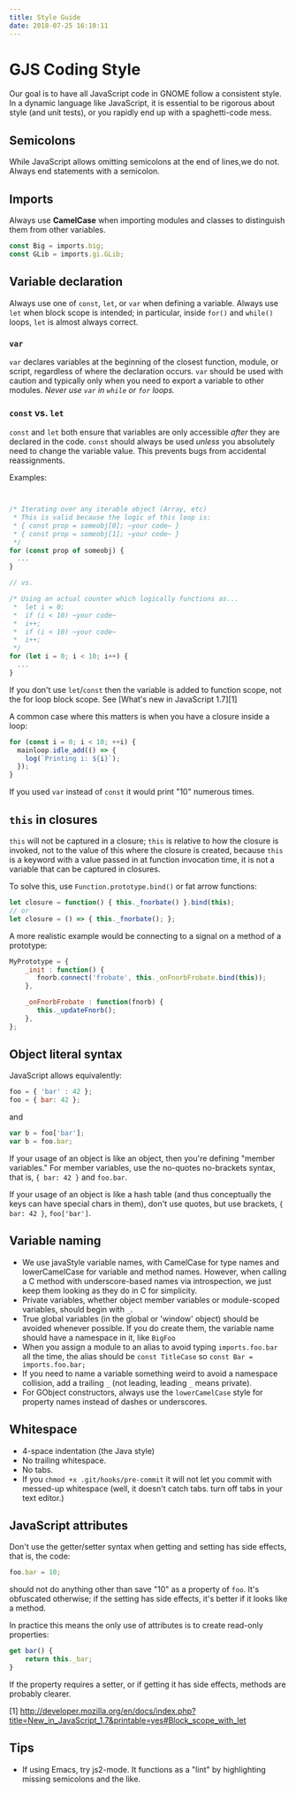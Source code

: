 ```yaml
---
title: Style Guide
date: 2018-07-25 16:10:11
---
```

# GJS Coding Style

Our goal is to have all JavaScript code in GNOME follow a consistent style. In a dynamic language like
JavaScript, it is essential to be rigorous about style (and unit tests), or you rapidly end up
with a spaghetti-code mess.

## Semicolons

While JavaScript allows omitting semicolons at the end of lines,we do not. Always end statements with a semicolon.

## Imports

Always use **CamelCase** when importing modules and classes to distinguish them from other variables.

```js
const Big = imports.big;
const GLib = imports.gi.GLib;
```

## Variable declaration

Always use one of `const`, `let`, or `var` when defining a variable. Always use `let` when block scope is intended; in particular, inside `for()` and `while()` loops, `let` is almost always correct.

### `var`

`var` declares variables at the beginning of the closest function, module, or script, regardless of where the declaration occurs.
`var` should be used with caution and typically only when you need to export a variable to other modules. *Never use `var` in `while` or `for` loops.*

### `const` vs. `let`

`const` and `let` both ensure that variables are only accessible *after* they are declared in the code. `const` should always be used *unless* you absolutely need to change the variable value. This prevents bugs from accidental reassignments.

Examples:

```js


/* Iterating over any iterable object (Array, etc)
 * This is valid because the logic of this loop is:
 * { const prop = someobj[0]; ~your code~ }
 * { const prop = someobj[1]; ~your code~ }
 */
for (const prop of someobj) {
  ...
}

// vs.

/* Using an actual counter which logically functions as...
 *  let i = 0;
 *  if (i < 10) ~your code~
 *  i++;
 *  if (i < 10) ~your code~
 *  i++;
 */
for (let i = 0; i < 10; i++) {
  ...
}

```

If you don't use `let`/`const` then the variable is added to function scope, not the for loop block scope.
See [What's new in JavaScript 1.7][1]

A common case where this matters is when you have a closure inside a loop:
```js
for (const i = 0; i < 10; ++i) {
  mainloop.idle_add(() => {
    log(`Printing i: ${i}`);
  });
}
```

If you used `var` instead of `const` it would print "10" numerous times.

## `this` in closures ##

`this` will not be captured in a closure; `this` is relative to how the closure is invoked, not to the value of this where the closure is created, because `this` is a keyword with a value passed in at function invocation time, it is not a variable that can be captured in closures.

To solve this, use `Function.prototype.bind()` or fat arrow functions:

```js
let closure = function() { this._fnorbate() }.bind(this);
// or
let closure = () => { this._fnorbate(); };
```

A more realistic example would be connecting to a signal on a
method of a prototype:

```js
MyPrototype = {
    _init : function() {
       fnorb.connect('frobate', this._onFnorbFrobate.bind(this));
    },

    _onFnorbFrobate : function(fnorb) {
       this._updateFnorb();
    },
};
```

## Object literal syntax ##

JavaScript allows equivalently:
```js
foo = { 'bar' : 42 };
foo = { bar: 42 };
```
and
```js
var b = foo['bar'];
var b = foo.bar;
```

If your usage of an object is like an object, then you're defining "member variables." For member variables, use the no-quotes no-brackets syntax, that is, `{ bar: 42 }` and `foo.bar`.

If your usage of an object is like a hash table (and thus conceptually the keys can have special chars in them), don't use quotes, but use brackets, `{ bar: 42 }`, `foo['bar']`.

## Variable naming ##

- We use javaStyle variable names, with CamelCase for type names and lowerCamelCase for variable and method names. However, when calling a C method with underscore-based names via introspection, we just keep them looking as they do in C for simplicity.
- Private variables, whether object member variables or module-scoped variables, should begin with `_`.
- True global variables (in the global or 'window' object) should be avoided whenever possible. If you do create them, the variable name should have a namespace in it, like `BigFoo`
- When you assign a module to an alias to avoid typing `imports.foo.bar` all the time, the alias should be `const TitleCase` so `const Bar = imports.foo.bar;`
- If you need to name a variable something weird to avoid a namespace collision, add a trailing `_` (not leading, leading `_` means private).
- For GObject constructors, always use the `lowerCamelCase` style for property names instead of dashes or underscores.

## Whitespace ##

* 4-space indentation (the Java style)
* No trailing whitespace.
* No tabs.
* If you `chmod +x .git/hooks/pre-commit` it will not let you commit with messed-up whitespace (well, it doesn't catch tabs. turn off tabs in your text editor.)

## JavaScript attributes ##

Don't use the getter/setter syntax when getting and setting has side effects, that is, the code:
```js
foo.bar = 10;
```
should not do anything other than save "10" as a property of `foo`. It's obfuscated otherwise; if the setting has side effects, it's better if it looks like a method.

In practice this means the only use of attributes is to create read-only properties:
```js
get bar() {
    return this._bar;
}
```

If the property requires a setter, or if getting it has side effects, methods are probably clearer.

[1] http://developer.mozilla.org/en/docs/index.php?title=New_in_JavaScript_1.7&printable=yes#Block_scope_with_let

## Tips

- If using Emacs, try js2-mode. It functions as a "lint" by highlighting missing semicolons and the like.